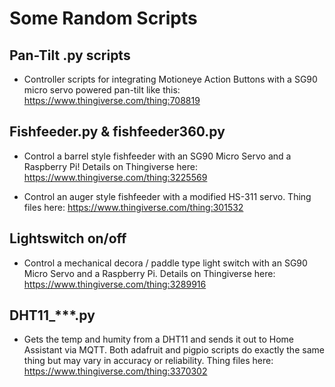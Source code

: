# Some Random Scripts

## Pan-Tilt .py scripts

- Controller scripts for integrating Motioneye Action Buttons with a SG90 micro servo powered pan-tilt like this: https://www.thingiverse.com/thing:708819

## Fishfeeder.py & fishfeeder360.py

- Control a barrel style fishfeeder with an SG90 Micro Servo and a Raspberry Pi! Details on Thingiverse here: https://www.thingiverse.com/thing:3225569

- Control an auger style fishfeeder with a modified HS-311 servo. Thing files here: https://www.thingiverse.com/thing:301532

## Lightswitch on/off

- Control a mechanical decora / paddle type light switch with an SG90 Micro Servo and a Raspberry Pi. Details on Thingiverse here: https://www.thingiverse.com/thing:3289916

## DHT11_***.py

- Gets the temp and humity from a DHT11 and sends it out to Home Assistant via MQTT. Both adafruit and pigpio scripts do exactly the same thing but may vary in accuracy or reliability. Thing files here: https://www.thingiverse.com/thing:3370302
